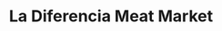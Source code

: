 ---
title: "La Diferencia Meat Market"
url: /albuquerque/la-diferencia-meat-market/
shop: butcher
---